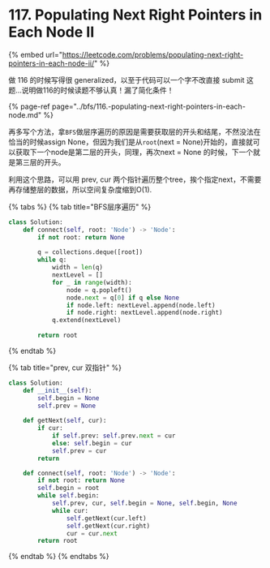 # 117. Populating Next Right Pointers in Each Node II

{% embed url="https://leetcode.com/problems/populating-next-right-pointers-in-each-node-ii/" %}

做 116 的时候写得很 generalized，以至于代码可以一个字不改直接 submit 这题...说明做116的时候读题不够认真！漏了简化条件！

{% page-ref page="../bfs/116.-populating-next-right-pointers-in-each-node.md" %}

再多写个方法，拿`BFS`做层序遍历的原因是需要获取层的开头和结尾，不然没法在恰当的时候assign None，但因为我们是从`root`\(next = None\)开始的，直接就可以获取下一个node是第二层的开头，同理，再次next = None 的时候，下一个就是第三层的开头。

利用这个思路，可以用 prev, cur 两个指针遍历整个tree，挨个指定next，不需要再存储整层的数据，所以空间复杂度缩到O\(1\).

{% tabs %}
{% tab title="BFS层序遍历" %}
```python
class Solution:
    def connect(self, root: 'Node') -> 'Node':
        if not root: return None
        
        q = collections.deque([root])
        while q:
            width = len(q)
            nextLevel = []
            for _ in range(width):
                node = q.popleft()
                node.next = q[0] if q else None
                if node.left: nextLevel.append(node.left)
                if node.right: nextLevel.append(node.right)
            q.extend(nextLevel)
            
        return root
```
{% endtab %}

{% tab title="prev, cur 双指针" %}
```python
class Solution:
    def __init__(self):
        self.begin = None
        self.prev = None
    
    def getNext(self, cur):
        if cur:
            if self.prev: self.prev.next = cur
            else: self.begin = cur
            self.prev = cur
        return

    def connect(self, root: 'Node') -> 'Node':
        if not root: return None
        self.begin = root
        while self.begin:
            self.prev, cur, self.begin = None, self.begin, None
            while cur:
                self.getNext(cur.left)
                self.getNext(cur.right)
                cur = cur.next
        return root
```
{% endtab %}
{% endtabs %}



